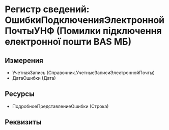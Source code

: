 ﻿# Регистр сведений: ОшибкиПодключенияЭлектроннойПочтыУНФ (Помилки підключення електронної пошти BAS МБ)

## Измерения

- УчетнаяЗапись (Справочник.УчетныеЗаписиЭлектроннойПочты)
- ДатаОшибки (Дата)

## Ресурсы

- ПодробноеПредставлениеОшибки (Строка)

## Реквизиты


